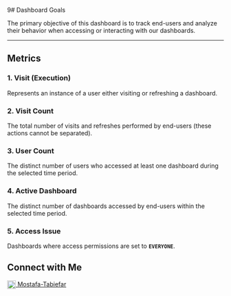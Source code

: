 9# Dashboard Goals

The primary objective of this dashboard is to track end-users and analyze their behavior when accessing or interacting with our dashboards.

---

## Metrics

### **1. Visit (Execution)**
Represents an instance of a user either visiting or refreshing a dashboard.

### **2. Visit Count**
The total number of visits and refreshes performed by end-users (these actions cannot be separated).

### **3. User Count**
The distinct number of users who accessed at least one dashboard during the selected time period.

### **4. Active Dashboard**
The distinct number of dashboards accessed by end-users within the selected time period.

### **5. Access Issue**
Dashboards where access permissions are set to **`EVERYONE`**.


## Connect with Me

<a href="https://linkedin.com/in/mostafa-tabiefar" target="_blank">
  <img src="https://upload.wikimedia.org/wikipedia/commons/c/ca/LinkedIn_logo_initials.png" alt="LinkedIn" width="20" height="20" style="vertical-align: middle;">
  Mostafa-Tabiefar
</a>